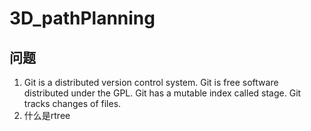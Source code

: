 # 3D_pathPlanning

## 问题

1. Git is a distributed version control system.
   Git is free software distributed under the GPL.
   Git has a mutable index called stage.
   Git tracks changes of files.
2. 什么是rtree







